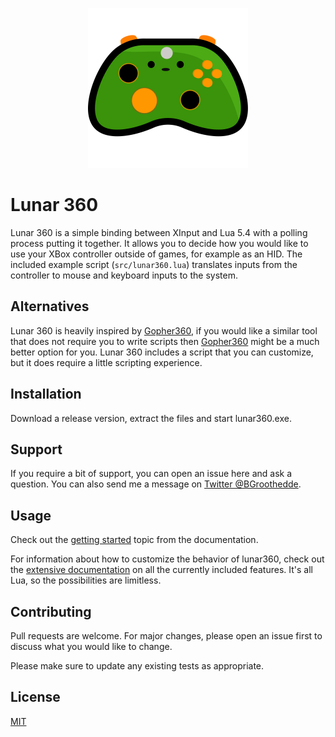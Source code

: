 <p align="center"><img src="./icon/icon-face.svg" width="256" alt="Lunar 360 Logo displaying a controller with a face" /></p>

# Lunar 360

Lunar 360 is a simple binding between XInput and Lua 5.4 with a polling process putting it together. It allows you to decide how you would like to use your XBox controller outside of games, for example as an HID. The included example script (`src/lunar360.lua`) translates inputs from the controller to mouse and keyboard inputs to the system.

## Alternatives
Lunar 360 is heavily inspired by [Gopher360][2], if you would like a similar tool that does not require you to write scripts then [Gopher360][2] might be a much better option for you. Lunar 360 includes a script that you can customize, but it does require a little scripting experience.

## Installation

Download a release version, extract the files and start lunar360.exe. 

## Support 

If you require a bit of support, you can open an issue here and ask a question. You can also send me a message on [Twitter @BGroothedde][3].

## Usage

Check out the [getting started][5] topic from the documentation.

For information about how to customize the behavior of lunar360, check out the [extensive documentation][4] on all the currently included features. It's all Lua, so the possibilities are limitless. 

## Contributing

Pull requests are welcome. For major changes, please open an issue first
to discuss what you would like to change.

Please make sure to update any existing tests as appropriate.

## License

[MIT][1]

[1]: https://choosealicense.com/licenses/mit/
[2]: https://github.com/Tylemagne/Gopher360
[3]: https://twitter.com/BGroothedde
[4]: https://imagine-programming.github.io/lunar360
[5]: https://imagine-programming.github.io/lunar360/#/getting-started